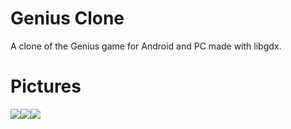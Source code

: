 # Genius Clone
A clone of the Genius game for Android and PC made with libgdx.

# Pictures
![](http://i.imgur.com/V5nCl92m.jpg)![](http://i.imgur.com/r7rE8j3m.jpg)![](http://i.imgur.com/hhibooCm.jpg)
